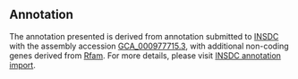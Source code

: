 

Annotation
----------

The annotation presented is derived from annotation submitted to
[INSDC](http://www.insdc.org) with the assembly accession
[GCA\_000977715.3](http://www.ebi.ac.uk/ena/data/view/GCA_000977715.3),
with additional non-coding genes derived from
[Rfam](http://rfam.xfam.org/). For more details, please visit [INSDC
annotation
import](http://ensemblgenomes.org/info/data/insdc_annotation).
